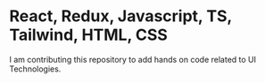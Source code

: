 # React, Redux, Javascript, TS, Tailwind, HTML, CSS

I am contributing this repository to add hands on code related to UI Technologies.

